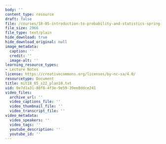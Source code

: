 ```yaml
---
body: ''
content_type: resource
draft: false
file: /courses/18-05-introduction-to-probability-and-statistics-spring-2022/mit18_05_s22_plan10.txt
file_size: 2966
file_type: text/plain
hide_download: true
hide_download_original: null
image_metadata:
  caption: ''
  credit: ''
  image-alt: ''
learning_resource_types:
- Lecture Notes
license: https://creativecommons.org/licenses/by-nc-sa/4.0/
resourcetype: Document
title: mit18_05_s22_plan10.txt
uid: 0e7d1a31-88f8-4f3e-9e59-39ee8ddce241
video_files:
  archive_url: ''
  video_captions_file: ''
  video_thumbnail_file: ''
  video_transcript_file: ''
video_metadata:
  video_speakers: ''
  video_tags: ''
  youtube_description: ''
  youtube_id: ''
---
```


